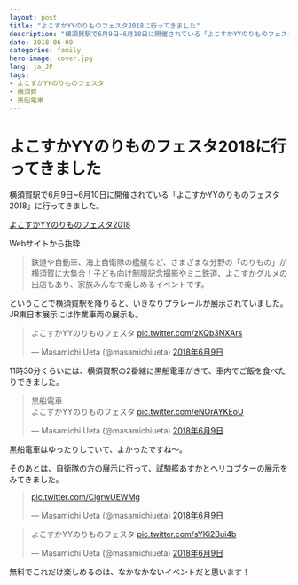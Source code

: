 ```yaml
---
layout: post
title: "よこすかYYのりものフェスタ2018に行ってきました"
description: "横須賀駅で6月9日~6月10日に開催されている「よこすかYYのりものフェスタ2018」に行ってきました。"
date: 2018-06-09
categories: family
hero-image: cover.jpg
lang: ja_JP
tags:
- よこすかYYのりものフェスタ
- 横須賀
- 黒船電車
---
```


# よこすかYYのりものフェスタ2018に行ってきました

横須賀駅で6月9日~6月10日に開催されている「よこすかYYのりものフェスタ2018」に行ってきました。

[よこすかYYのりものフェスタ2018](https://www.cocoyoko.net/event/norimono-fes.html)

Webサイトから抜粋
> 鉄道や自動車、海上自衛隊の艦艇など、さまざまな分野の「のりもの」が横須賀に大集合！子ども向け制服記念撮影やミニ鉄道、よこすかグルメの出店もあり、家族みんなで楽しめるイベントです。

ということで横須賀駅を降りると、いきなりプラレールが展示されていました。
JR東日本展示には作業車両の展示も。

<blockquote class="twitter-tweet" data-lang="ja"><p lang="ja" dir="ltr">よこすかYYのりものフェスタ <a href="https://t.co/zKQb3NXArs">pic.twitter.com/zKQb3NXArs</a></p>&mdash; Masamichi Ueta (@masamichiueta) <a href="https://twitter.com/masamichiueta/status/1005278885880008704?ref_src=twsrc%5Etfw">2018年6月9日</a></blockquote> <script async src="https://platform.twitter.com/widgets.js" charset="utf-8"></script> 

11時30分くらいには、横須賀駅の2番線に黒船電車がきて、車内でご飯を食べたりできました。

<blockquote class="twitter-tweet" data-lang="ja"><p lang="ja" dir="ltr">黒船電車<br>よこすかYYのりものフェスタ <a href="https://t.co/eNOrAYKEoU">pic.twitter.com/eNOrAYKEoU</a></p>&mdash; Masamichi Ueta (@masamichiueta) <a href="https://twitter.com/masamichiueta/status/1005297508078108672?ref_src=twsrc%5Etfw">2018年6月9日</a></blockquote> <script async src="https://platform.twitter.com/widgets.js" charset="utf-8"></script> 

黒船電車はゆったりしていて、よかったですね〜。


そのあとは、自衛隊の方の展示に行って、試験艦あすかとヘリコプターの展示をみてきました。
<blockquote class="twitter-tweet" data-lang="ja"><p lang="und" dir="ltr"><a href="https://t.co/ClgrwUEWMg">pic.twitter.com/ClgrwUEWMg</a></p>&mdash; Masamichi Ueta (@masamichiueta) <a href="https://twitter.com/masamichiueta/status/1005335778350718976?ref_src=twsrc%5Etfw">2018年6月9日</a></blockquote> <script async src="https://platform.twitter.com/widgets.js" charset="utf-8"></script> 

<blockquote class="twitter-tweet" data-lang="ja"><p lang="ja" dir="ltr">よこすかYYのりものフェスタ <a href="https://t.co/sYKi2Bui4b">pic.twitter.com/sYKi2Bui4b</a></p>&mdash; Masamichi Ueta (@masamichiueta) <a href="https://twitter.com/masamichiueta/status/1005335898962006016?ref_src=twsrc%5Etfw">2018年6月9日</a></blockquote> <script async src="https://platform.twitter.com/widgets.js" charset="utf-8"></script> 

無料でこれだけ楽しめるのは、なかなかないイベントだと思います！

